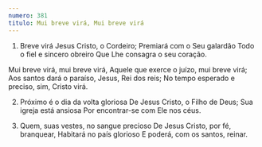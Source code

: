 ```yaml
---
numero: 381
titulo: Mui breve virá, Mui breve virá
---
```

1. Breve virá Jesus Cristo, o Cordeiro;
Premiará com o Seu galardão
Todo o fiel e sincero obreiro
Que Lhe consagra o seu coração.

Mui breve virá, mui breve virá,
Aquele que exerce o juízo, mui breve virá;
Aos santos dará o paraíso, Jesus, Rei dos reis;
No tempo esperado e preciso, sim, Cristo virá.

2. Próximo é o dia da volta gloriosa
De Jesus Cristo, o Filho de Deus;
Sua igreja está ansiosa
Por encontrar-se com Ele nos céus.

3. Quem, suas vestes, no sangue precioso
De Jesus Cristo, por fé, branquear,
Habitará no país glorioso
E poderá, com os santos, reinar.
